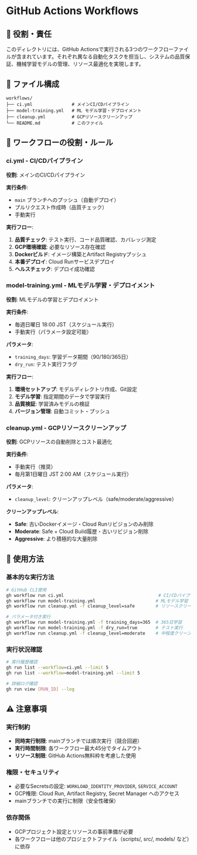 # GitHub Actions Workflows

## 🎯 役割・責任

このディレクトリには、GitHub Actionsで実行される3つのワークフローファイルが含まれています。それぞれ異なる自動化タスクを担当し、システムの品質保証、機械学習モデルの管理、リソース最適化を実現します。

## 📂 ファイル構成

```
workflows/
├── ci.yml               # メインCI/CDパイプライン
├── model-training.yml   # ML モデル学習・デプロイメント
├── cleanup.yml          # GCPリソースクリーンアップ
└── README.md            # このファイル
```

## 🔧 ワークフローの役割・ルール

### **ci.yml - CI/CDパイプライン**

**役割**: メインのCI/CDパイプライン

**実行条件**:
- `main` ブランチへのプッシュ（自動デプロイ）
- プルリクエスト作成時（品質チェック）
- 手動実行

**実行フロー**:
1. **品質チェック**: テスト実行、コード品質確認、カバレッジ測定
2. **GCP環境確認**: 必要なリソース存在確認
3. **Dockerビルド**: イメージ構築とArtifact Registryプッシュ
4. **本番デプロイ**: Cloud Runサービスデプロイ
5. **ヘルスチェック**: デプロイ成功確認

### **model-training.yml - MLモデル学習・デプロイメント**

**役割**: MLモデルの学習とデプロイメント

**実行条件**:
- 毎週日曜日 18:00 JST（スケジュール実行）
- 手動実行（パラメータ設定可能）

**パラメータ**:
- `training_days`: 学習データ期間（90/180/365日）
- `dry_run`: テスト実行フラグ

**実行フロー**:
1. **環境セットアップ**: モデルディレクトリ作成、Git設定
2. **モデル学習**: 指定期間のデータで学習実行
3. **品質検証**: 学習済みモデルの検証
4. **バージョン管理**: 自動コミット・プッシュ

### **cleanup.yml - GCPリソースクリーンアップ**

**役割**: GCPリソースの自動削除とコスト最適化

**実行条件**:
- 手動実行（推奨）
- 毎月第1日曜日 JST 2:00 AM（スケジュール実行）

**パラメータ**:
- `cleanup_level`: クリーンアップレベル（safe/moderate/aggressive）

**クリーンアップレベル**:
- **Safe**: 古いDockerイメージ・Cloud Runリビジョンのみ削除
- **Moderate**: Safe + Cloud Build履歴・古いリビジョン削除
- **Aggressive**: より積極的な大量削除

## 📝 使用方法

### **基本的な実行方法**

```bash
# GitHub CLI使用
gh workflow run ci.yml                                    # CI/CDパイプライン
gh workflow run model-training.yml                       # MLモデル学習
gh workflow run cleanup.yml -f cleanup_level=safe        # リソースクリーンアップ

# パラメータ付き実行
gh workflow run model-training.yml -f training_days=365  # 365日学習
gh workflow run model-training.yml -f dry_run=true       # テスト実行
gh workflow run cleanup.yml -f cleanup_level=moderate    # 中程度クリーンアップ
```

### **実行状況確認**

```bash
# 実行履歴確認
gh run list --workflow=ci.yml --limit 5
gh run list --workflow=model-training.yml --limit 5

# 詳細ログ確認
gh run view [RUN_ID] --log
```

## ⚠️ 注意事項

### **実行制約**
- **同時実行制限**: mainブランチでは順次実行（競合回避）
- **実行時間制限**: 各ワークフロー最大45分でタイムアウト
- **リソース制限**: GitHub Actions無料枠を考慮した使用

### **権限・セキュリティ**
- 必要なSecretsの設定: `WORKLOAD_IDENTITY_PROVIDER`, `SERVICE_ACCOUNT`
- GCP権限: Cloud Run, Artifact Registry, Secret Manager へのアクセス
- mainブランチでの実行に制限（安全性確保）

### **依存関係**
- GCPプロジェクト設定とリソースの事前準備が必要
- 各ワークフローは他のプロジェクトファイル（scripts/, src/, models/ など）に依存